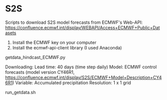 # S2S
Scripts to download S2S model forecasts from ECMWF's Web-API: 
https://confluence.ecmwf.int/display/WEBAPI/Access+ECMWF+Public+Datasets

1) Install the ECMWF key on your computer 
2) Install the ecmwf-api-client library (I used Anaconda)


getdata_hindcast_ECMWF.py

Downloading:
Lead time: 40 days (time step daily) 
Model: ECMWF control forecasts (model version CY46R1, https://confluence.ecmwf.int/display/S2S/ECMWF+Model+Description+CY46R1) 
Variable: Accumulated precipitation 
Resolution: 1 x 1 grid


run_getdata.sh

